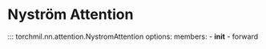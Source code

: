 # Nyström Attention
::: torchmil.nn.attention.NystromAttention
    options:
        members:
            - __init__
            - forward
